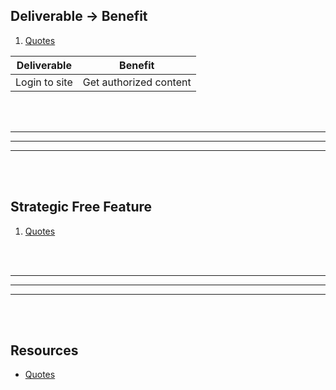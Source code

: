 ## Deliverable → Benefit

1. [Quotes][1]

| Deliverable   | Benefit                |
| ------------- | ---------------------- |
| Login to site | Get authorized content |

<br>
<br>
<hr>
<hr>
<hr>
<br>
<br>

## Strategic Free Feature

1. [Quotes][1]




<br>
<br>
<hr>
<hr>
<hr>
<br>
<br>

## Resources

* [Quotes][1]









[1]: http://quotes.toscrape.com/login "Quotes Static Login - Scraping Hub"